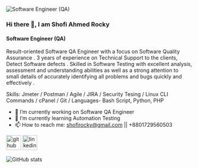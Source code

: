 ![Software Engineer (QA)](https://media-exp1.licdn.com/dms/image/C5616AQF9EssVcHaM5Q/profile-displaybackgroundimage-shrink_350_1400/0/1660082349027?e=1665619200&v=beta&t=WMt_Ep5y-AlpvPmvT5W9yrSZoStTD9xDW8v0kBp_nbE)
### Hi there 👋, I am Shofi Ahmed Rocky
#### Software Engineer (QA)


Result-oriented  Software QA Engineer with a focus on Software Quality Assurance .  3 years of experience on Technical Support to the clients, Detect Software defects .  Skilled in Software Testing with excellent analysis, assessment and understanding abilities as well as a strong attention to small details of accurately identifying all problems and bugs quickly and effectively . 

Skills:  Jmeter / Postman / Agile / JIRA / Security Tesing / Linux CLI Commands / cPanel / Git / Languages- Bash Script, Python, PHP
- 🔭 I’m currently working on Software QA Engineer 
- 🌱 I’m currently learning Automation Testing 
- 📫 How to reach me: shofirocky@gmail.com || +8801729560503 


[<img src='https://cdn.jsdelivr.net/npm/simple-icons@3.0.1/icons/github.svg' alt='github' height='40'>](https://github.com/shofirocky)  [<img src='https://cdn.jsdelivr.net/npm/simple-icons@3.0.1/icons/linkedin.svg' alt='linkedin' height='40'>](https://www.linkedin.com/in/shofi-ahmed-rocky-076733156/)  

![GitHub stats](https://github-readme-stats.vercel.app/api?username=shofirocky&show_icons=true)  



 

 





